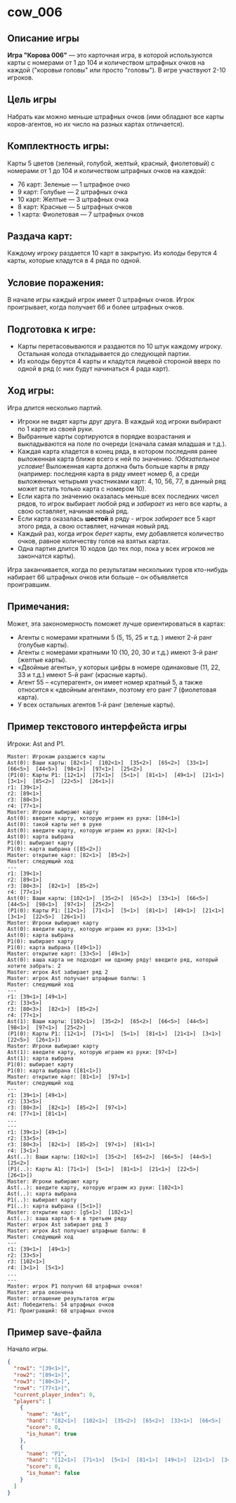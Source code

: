 # cow_006
## **Описание игры**

**Игра "Корова 006"** — это карточная игра, в которой используются карты с номерами от 1 до 104 и количеством штрафных очков на каждой ("коровьи головы" или просто "головы"). В игре участвуют 2-10 игроков.


## **Цель игры**
  
Набрать как можно меньше штрафных очков (ими обладают все карты коров-агентов, но их число на разных картах отличается). 

## **Комплектность игры:**

Карты 5 цветов (зеленый, голубой, желтый, красный, фиолетовый) с номерами от 1 до 104 и количеством штрафных очков на каждой:
+ 76 карт: Зеленые — 1 штрафное очко
+ 9 карт: Голубые — 2 штрафных очка
+ 10 карт: Желтые — 3 штрафных очка
+ 8 карт: Красные — 5 штрафных очков
+ 1 карта: Фиолетовая — 7 штрафных очков
    
## **Раздача карт:**
  Каждому игроку раздается 10 карт в закрытую.
  Из колоды берутся 4 карты, которые кладутся в 4 ряда по одной.

## **Условие поражения:**
  В начале игры каждый игрок имеет 0 штрафных очков. Игрок проигрывает, когда получает 66 и более штрафных очков. 

## **Подготовка к игре:**
+  Карты перетасовываются и раздаются по 10 штук каждому игроку. Остальная колода откладывается до следующей партии.
+ Из колоды берутся 4 карты и кладутся лицевой стороной вверх по одной в ряд (с них будут начинаться 4 рада карт).

## **Ход игры:**
  Игра длится несколько партий. 
+ Игроки не видят карты друг друга. В каждый ход игроки выбирают по 1 карте из своей руки.
+ Выбранные карты сортируются в порядке возрастания и выкладываются на поле по очереди (сначала самая младшая и т.д.).
+ Каждая карта кладется в конец ряда, в котором последняя ранее выложенная карта ближе всего к ней по значению. _!Обязательное условие!_ Выложенная карта должна быть больше карты в ряду (например: последняя карта в ряду имеет номер 6, а среди выложенных четырьмя участниками карт: 4, 10, 56, 77, в данный ряд может встать только карта с номером 10).
+ Если карта по значению оказалась меньше всех последних чисел рядов, то игрок выбирает любой ряд и _забирает_ из него все карты, а свою оставляет, начиная новый ряд.
+ Если карта оказалась **шестой** в ряду - игрок _забирает_ все 5 карт этого ряда, а свою оставляет, начиная новый ряд.
+ Каждый раз, когда игрок _берет_ карты, ему добавляется количество очков, равное количеству голов на взятых картах.
+ Одна партия длится 10 ходов (до тех пор, пока у всех игроков не закончатся карты).

Игра заканчивается, когда по результатам нескольких туров кто-нибудь набирает 66 штрафных очков или больше – он объявляется проигравшим.
  
## **Примечания:**
  Может, эта закономерность поможет лучше ориентироваться в картах:
+ Агенты с номерами кратными 5 (5, 15, 25 и т.д. ) имеют 2-й ранг (голубые карты).
+ Агенты с номерами кратными 10 (10, 20, 30 и т.д.) имеют 3-й ранг (желтые карты).
+ «Двойные агенты», у которых цифры в номере одинаковые (11, 22, 33 и т.д.) имеют 5-й ранг (красные карты).
+ Агент 55 – «суперагент», он имеет номер кратный 5, а также относится к «двойным агентам», поэтому его ранг 7 (фиолетовая карта).
+ У всех остальных агентов 1-й ранг (зеленые карты).


## Пример текстового интерфейста игры
Игроки: Ast and P1. 
```
Master: Игрокам раздаются карты
Ast(0): Ваши карты: [82<1>]  [102<1>]  [35<2>]  [65<2>]  [33<1>]  [66<5>]  [44<5>]  [98<1>]  [97<1>]  [25<2>]
(P1(0): Карты P1: [12<1>]  [71<1>]  [5<1>]  [81<1>]  [49<1>]  [21<1>]  [3<1>]  [85<2>]  [22<5>]  [26<1>])
r1: [39<1>]
r2: [89<1>]
r3: [80<3>]
r4: [77<1>]
Master: Игроки выбирают карту
Ast(0): введите карту, которую играем из руки: [104<1>]
Ast(0): такой карты нет в руке
Ast(0): введите карту, которую играем из руки: [82<1>]
Ast(0): карта выбрана
P1(0): выбирает карту
P1(0): карта выбрана ([85<2>])
Master: открытие карт: [82<1>]  [85<2>]
Master: следующий ход
---
r1: [39<1>]
r2: [89<1>] 
r3: [80<3>]  [82<1>]  [85<2>]
r4: [77<1>]
Ast(0): Ваши карты: [102<1>]  [35<2>]  [65<2>]  [33<1>]  [66<5>]  [44<5>]  [98<1>]  [97<1>]  [25<2>]
(P1(0): Карты P1: [12<1>]  [71<1>]  [5<1>]  [81<1>]  [49<1>]  [21<1>]  [3<1>]  [22<5>]  [26<1>])
Master: Игроки выбирают карту
Ast(0): введите карту, которую играем из руки: [33<1>]
Ast(0): карта выбрана
P1(0): выбирает карту
P1(0): карта выбрана ([49<1>])
Master: открытие карт: [33<5>]  [49<1>]
Ast(0): ваша карта не подходит ни одному ряду! введите ряд, который хотите забрать: 2
Master: игрок Ast забирает ряд 2 
Master: игрок Ast получает штрафные баллы: 1
Master: следующий ход
---
r1: [39<1>] [49<1>]
r2: [33<5>]
r3: [80<3>]  [82<1>]  [85<2>]
r4: [77<1>]
Ast(1): Ваши карты: [102<1>]  [35<2>]  [65<2>]  [66<5>]  [44<5>]  [98<1>]  [97<1>]  [25<2>]
(P1(0): Карты P1: [12<1>]  [71<1>]  [5<1>]  [81<1>]  [21<1>]  [3<1>]  [22<5>]  [26<1>])
Master: Игроки выбирают карту
Ast(1): введите карту, которую играем из руки: [97<1>]
Ast(1): карта выбрана
P1(0): выбирает карту
P1(0): карта выбрана ([81<1>])
Master: открытие карт: [81<1>]  [97<1>]
Master: следующий ход
---
r1: [39<1>] [49<1>]
r2: [33<5>]
r3: [80<3>]  [82<1>]  [85<2>]  [97<1>]
r4: [77<1>] [81<1>]
...
---
r1: [39<1>] [49<1>]
r2: [33<5>]
r3: [80<3>]  [82<1>]  [85<2>]  [97<1>]  [81<1>]
r4: [3<1>]
Ast(..): Ваши карты: [102<1>]  [35<2>]  [65<2>]  [66<5>]  [44<5>]  [25<2>]
(P1(..): Карты А1: [71<1>]  [5<1>]  [81<1>]  [21<1>]  [22<5>]  [26<1>])
Master: Игроки выбирают карту
Ast(..): введите карту, которую играем из руки: [102<1>]
Ast(..): карта выбрана
P1(..): выбирает карту
P1(..): карта выбрана ([5<1>])
Master: открытие карт: [g5<1>]  [102<1>]
Ast(..): ваша карта 6-я в третьем ряду
Master: игрок Ast забирает ряд 3 
Master: игрок Ast получает штрафные баллы: 8
Master: следующий ход
---
r1: [39<1>]  [49<1>]
r2: [33<5>]
r3: [102<1>]
r4: [3<1>]  [5<1>]
...
---
Master: игрок P1 получил 68 штрафных очков!
Master: игра окончена
Master: оглашение результатов игры
Ast: Победитель: 54 штрафных очков
P1: Проигравший: 68 штрафных очков
``` 

## Пример save-файла 
Начало игры.
```json
{
  "row1": "[39<1>]",
  "row2": "[89<1>]",
  "row3": "[80<3>]",
  "row4": "[77<1>]",
  "current_player_index": 0,
  "players": [
    {
      "name": "Ast",
      "hand": "[82<1>]  [102<1>]  [35<2>]  [65<2>]  [33<1>]  [66<5>]  [44<5>]  [98<1>]  [97<1>]  [25<2>]",
      "score": 0,
      "is_human": true
    },
    {
      "name": "P1",
      "hand": "[12<1>]  [71<1>]  [5<1>]  [81<1>]  [49<1>]  [21<1>]  [3<1>]  [85<2>]  [22<5>]  [26<1>]",
      "score": 0,
      "is_human": false
    }
  ]
}
```






















